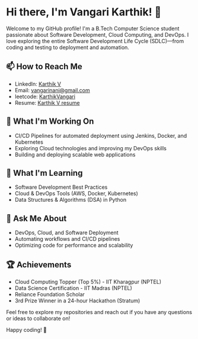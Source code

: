# Hi there, I'm Vangari Karthik! 👋

Welcome to my GitHub profile! I'm a B.Tech Computer Science student passionate about Software Development, Cloud Computing, and DevOps. I love exploring the entire Software Development Life Cycle (SDLC)—from coding and testing to deployment and automation.

## 📫 How to Reach Me
- LinkedIn: [Karthik V](https://www.linkedin.com/in/karthikv666)
- Email: [vangarinani@gmail.com](mailto:vangarinani@gmail.com)
- leetcode: [KarthikVangari](https://leetcode.com/u/karthikv666/)
- Resume: [Karthik V resume](https://drive.google.com/file/d/1YubgwwDbjx2sGUUqAXWFNbaA6YQWCQW2/view?usp=sharing)

## 🔭 What I'm Working On
- CI/CD Pipelines for automated deployment using Jenkins, Docker, and Kubernetes
- Exploring Cloud technologies and improving my DevOps skills
- Building and deploying scalable web applications

## 🌱 What I'm Learning
- Software Development Best Practices
- Cloud & DevOps Tools (AWS, Docker, Kubernetes)
- Data Structures & Algorithms (DSA) in Python

## 💬 Ask Me About
- DevOps, Cloud, and Software Deployment
- Automating workflows and CI/CD pipelines
- Optimizing code for performance and scalability

## 🏆 Achievements
- Cloud Computing Topper (Top 5%) - IIT Kharagpur (NPTEL)
- Data Science Certification - IIT Madras (NPTEL)
- Reliance Foundation Scholar
- 3rd Prize Winner in a 24-hour Hackathon (Stratum)


Feel free to explore my repositories and reach out if you have any questions or ideas to collaborate on!

Happy coding! 🚀
